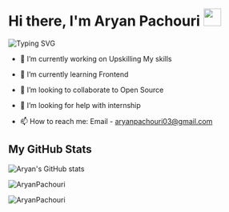 <h1 >Hi there, I'm Aryan Pachouri <img src="https://media.giphy.com/media/hvRJCLFzcasrR4ia7z/giphy.gif" width="35"></h1>

![Typing SVG](https://readme-typing-svg.herokuapp.com/?lines=Welcome+to+my+Github+profile)


- 🔭 I’m currently working on Upskilling My skills 

- 🌱 I’m currently learning Frontend

- 👯 I’m looking to collaborate to Open Source

- 🤔 I’m looking for help with internship

- 📫 How to reach me: Email - aryanpachouri03@gmail.com


## My GitHub Stats

![Aryan's GitHub stats](https://github-readme-stats.vercel.app/api?username=AryanPachouri&count_private=true&theme=radical)

<p><img align="center" src="https://github-readme-streak-stats.herokuapp.com/?user=AryanPachouri&theme=radical" alt="AryanPachouri" /></p>

<p><img align="center" src="https://github-readme-stats.vercel.app/api/top-langs?username=AryanPachouri&show_icons=true&locale=en&layout=compact&theme=radical" alt="AryanPachouri" /></p>


